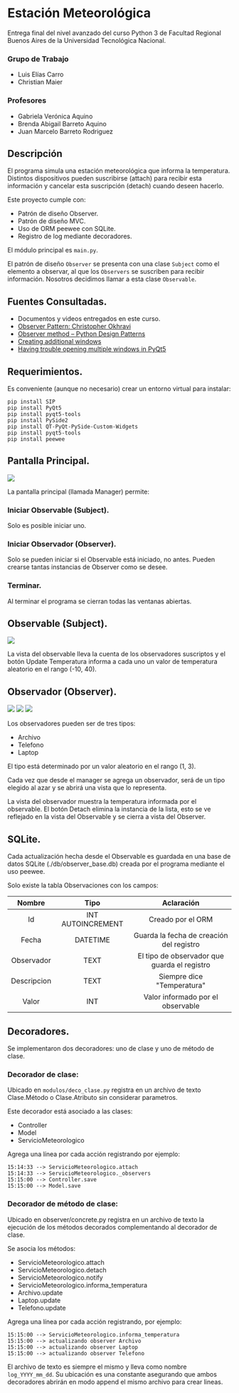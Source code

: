 # Estación Meteorológica
Entrega final del nivel avanzado del curso Python 3 de Facultad Regional Buenos Aires de la Universidad Tecnológica Nacional.

### Grupo de Trabajo
* Luis Elías Carro
* Christian Maier

### Profesores
* Gabriela Verónica Aquino
* Brenda Abigail Barreto Aquino
* Juan Marcelo Barreto Rodriguez

## Descripción
El programa simula una estación meteorológica que informa la temperatura. Distintos dispositivos pueden suscribirse (attach) para recibir esta información y cancelar esta suscripción (detach) cuando deseen hacerlo.

Este proyecto cumple con:
* Patrón de diseño Observer. 
* Patrón de diseño MVC.
* Uso de ORM peewee con SQLite.
* Registro de log mediante decoradores.

El módulo principal es ```main.py```.

El patrón de diseño ```Observer``` se presenta con una clase ```Subject``` como el elemento a observar, al que los ```Observers``` se suscriben para recibir información. Nosotros decidimos llamar a esta clase ```Observable```.

## Fuentes Consultadas.
* Documentos y videos entregados en este curso.
* [Observer Pattern: Christopher Okhravi](https://youtu.be/_BpmfnqjgzQ)
* [Observer method – Python Design Patterns](https://www.geeksforgeeks.org/observer-method-python-design-patterns/#:~:text=The%20observer%20method%20is%20a,object%20that%20they%20are%20observing.)
* [Creating additional windows](https://www.pythonguis.com/tutorials/creating-multiple-windows/)
* [Having trouble opening multiple windows in PyQt5](https://stackoverflow.com/questions/52797269/having-trouble-opening-multiple-windows-in-pyqt5)

## Requerimientos.
Es conveniente (aunque no necesario) crear un entorno virtual para instalar:
```
pip install SIP
pip install PyQt5
pip install pyqt5-tools
pip install PySide2
pip install QT-PyQt-PySide-Custom-Widgets
pip install pyqt5-tools
pip install peewee
```

## Pantalla Principal.

![](./docs/Manager.png)

La pantalla principal (llamada Manager) permite:
### Iniciar Observable (Subject).
Solo es posible iniciar uno.
### Iniciar Observador (Observer).
Solo se pueden iniciar si el Observable está iniciado, no antes. Pueden crearse tantas instancias de Observer como se desee.
### Terminar.
Al terminar el programa se cierran todas las ventanas abiertas.

## Observable (Subject).

![](./docs/Observable.png)

La vista del observable lleva la cuenta de los observadores suscriptos y el botón Update Temperatura informa a cada uno un valor de temperatura aleatorio en el rango (-10, 40).

## Observador (Observer).

![](./docs/Obervador-Archivo.png)
![](./docs/Obervador-Telefono.png)
![](./docs/Obervador-Laptop.png)

Los observadores pueden ser de tres tipos:
* Archivo
* Telefono
* Laptop

El tipo está determinado por un valor aleatorio en el rango (1, 3).

Cada vez que desde el manager se agrega un observador, será de un tipo elegido al azar y se abrirá una vista que lo representa.

La vista del observador muestra la temperatura informada por el observable.
El botón Detach elimina la instancia de la lista, esto se ve reflejado en la vista del Observable y se cierra a vista del Observer.

## SQLite.
Cada actualización hecha desde el Observable es guardada en una base de datos SQLite (./db/observer_base.db) creada por el programa mediante el uso peewee.

Solo existe la tabla Observaciones con los campos:

| Nombre | Tipo | Aclaración |
| :---: | :---: | :---: |
| Id | INT AUTOINCREMENT | Creado por el ORM |
| Fecha | DATETIME | Guarda la fecha de creación del registro |
| Observador | TEXT | El tipo de observador que guarda el registro |
| Descripcion | TEXT | Siempre dice "Temperatura" |
| Valor | INT | Valor informado por el observable|

## Decoradores.
Se implementaron dos decoradores: uno de clase y uno de método de clase.

### Decorador de clase:
Ubicado en ```modulos/deco_clase.py``` registra en un archivo de texto Clase.Método o Clase.Atributo sin considerar parametros.

Este decorador está asociado a las clases:
* Controller
* Model
* ServicioMeteorologico

Agrega una línea por cada acción registrando por ejemplo:
```
15:14:33 --> ServicioMeteorologico.attach
15:14:33 --> ServicioMeteorologico._observers
15:15:00 --> Controller.save
15:15:00 --> Model.save
```

### Decorador de método de clase:
Ubicado en observer/concrete.py registra en un archivo de texto la ejecución de los métodos decorados complementando al decorador de clase.

Se asocia los métodos:
* ServicioMeteorologico.attach
* ServicioMeteorologico.detach
* ServicioMeteorologico.notify
* ServicioMeteorologico.informa_temperatura
* Archivo.update
* Laptop.update
* Telefono.update

Agrega una línea por cada acción registrando, por ejemplo:
```
15:15:00 --> ServicioMeteorologico.informa_temperatura
15:15:00 --> actualizando observer Archivo
15:15:00 --> actualizando observer Laptop
15:15:00 --> actualizando observer Telefono
```

El archivo de texto es siempre el mismo y lleva como nombre ```log_YYYY_mm_dd```. Su ubicación es una constante asegurando que ambos decoradores abrirán en modo append el mismo archivo para crear lineas.